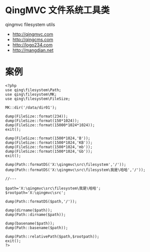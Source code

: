 
# QingMVC 文件系统工具类

qingmvc filesystem utils

- http://qingmvc.com
- http://qingcms.com
- http://logo234.com  
- http://mangdian.net  

# 案例

```
<?php
use qing\filesystem\Path;
use qing\filesystem\MK;
use qing\filesystem\FileSize;

MK::dir('/data/dir01');

dump(FileSize::format(234));
dump(FileSize::format(150*1024));
dump(FileSize::format(15000*1024*1024));
exit();

dump(FileSize::format(1500*1024,'B'));
dump(FileSize::format(1500*1024,'KB'));
dump(FileSize::format(1500*1024,'mb'));
dump(FileSize::format(1500*1024,'Gb'));
exit();

dump(Path::formatDS('X:\qingmvc\src\filesystem','/'));
dump(Path::formatDS('X:\qingmvc\src\filesystem\我是\哈哈','/'));

//---

$path='X:\qingmvc\src\filesystem\我是\哈哈';
$rootpath='X:\qingmvc\src';

dump(Path::formatDS($path,'/'));

dump(dirname($path));
dump(Path::dirname($path));

dump(basename($path));
dump(Path::basename($path));

dump(Path::relativePath($path,$rootpath));
exit();
?>
```
